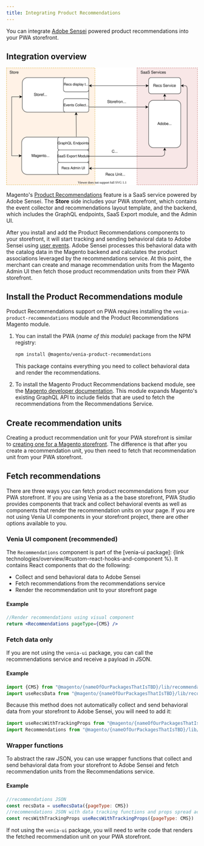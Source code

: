 ```yaml
---
title: Integrating Product Recommendations
---
```


You can integrate [Adobe Sensei](https://www.adobe.com/sensei.html) powered product recommendations into your PWA storefront.
## Integration overview

![Product Recommendations for Headless Deployment](images/pwa-arch-diag-sensei.svg)

Magento's [Product Recommendations](https://docs.magento.com/user-guide/marketing/product-recommendations.html) feature is a SaaS service powered by Adobe Sensei.
The **Store** side includes your PWA storefront, which contains the event collector and recommendations layout template, and the backend, which includes the GraphQL endpoints, SaaS Export module, and the Admin UI.

After you install and add the Product Recommendations components to your storefront, it will start tracking and sending behavioral data to Adobe Sensei using [user events](https://devdocs.magento.com/recommendations/events.html).
Adobe Sensei processes this behavioral data with the catalog data in the Magento backend and calculates the product associations leveraged by the recommendations service.
At this point, the merchant can create and manage recommendation units from the Magento Admin UI then fetch those product recommendation units from their PWA storefront.

## Install the Product Recommendations module

Product Recommendations support on PWA requires installing the `venia-product-recommendations` module and the Product Recommendations Magento module.

1. You can install the PWA (_name of this module_) package from the NPM registry:

   ```sh
   npm install @magento/venia-product-recommendations
   ```
   This package contains everything you need to collect behavioral data and render the recommendations.

1. To install the Magento Product Recommendations backend module, see the [Magento developer documentation](https://devdocs.magento.com/recommendations/install-configure.html).
This module expands Magento's existing GraphQL API to include fields that are used to fetch the recommendations from the Recommendations Service.

## Create recommendation units

Creating a product recommendation unit for your PWA storefront is similar to [creating one for a Magento storefront](https://docs.magento.com/user-guide/marketing/create-new-rec.html).
The difference is that after you create a recommendation unit, you then need to fetch that recommendation unit from your PWA storefront.

## Fetch recommendations

There are three ways you can fetch product recommendations from your PWA storefront.
If you are using Venia as a the base storefront, PWA Studio provides components that track and collect behavioral events as well as components that render the recommendation units on your page.
If you are not using Venia UI components in your storefront project, there are other options available to you.

### Venia UI component (recommended)

The `Recommendations` component is part of the [venia-ui package]: {link technologies/overview/#custom-react-hooks-and-component %}.
It contains React components that do the following:

-  Collect and send behavioral data to Adobe Sensei
-  Fetch recommendations from the recommendations service
-  Render the recommendation unit to your storefront page

#### Example

```jsx
//Render recommendations using visual component
return <Recommendations pageType={CMS} />
```
### Fetch data only

If you are not using the `venia-ui` package, you can call the recommendations service and receive a payload in JSON.
#### Example

```js
import {CMS} from "@magento/{nameOfOurPackagesThatIsTBD}/lib/recommendations/constants"
import useRecsData from "@magento/{nameOfOurPackagesThatIsTBD}/lib/recommendations/hooks/useRecsData"
```
Because this method does not automatically collect and send behavioral data from your storefront to Adobe Sensei, you will need to add it:

```js
import useRecsWithTrackingProps from "@magento/{nameOfOurPackagesThatIsTBD}/lib/recommendations/hooks/useRecsWithTrackingProps"
import Recommendations from "@magento/{nameOfOurPackagesThatIsTBD}/lib/recommendations/components/Recommendations"
```
### Wrapper functions

To abstract the raw JSON, you can use wrapper functions that collect and send behavioral data from your storefront to Adobe Sensei and fetch recommendation units from the Recommendations service.
#### Example

```js
//recommendations JSON
const recsData = useRecsData({pageType: CMS})
//recommendations JSON with data tracking functions and props spread across
const recsWithTrackingProps useRecsWithTrackingProps({pageType: CMS})
```

If not using the `venia-ui` package, you will need to write code that renders the fetched recommendation unit on your PWA storefront.
